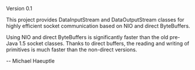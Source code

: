 Version 0.1

This project provides DataInputStream and DataOutputStream classes for 
highly efficient socket communication based on NIO and direct ByteBuffers.

Using NIO and direct ByteBuffers is significantly faster than the old pre-Java 1.5 socket classes.
Thanks to direct buffers, the reading and writing of primitives is much faster than the non-direct versions.

-- Michael Haeuptle
